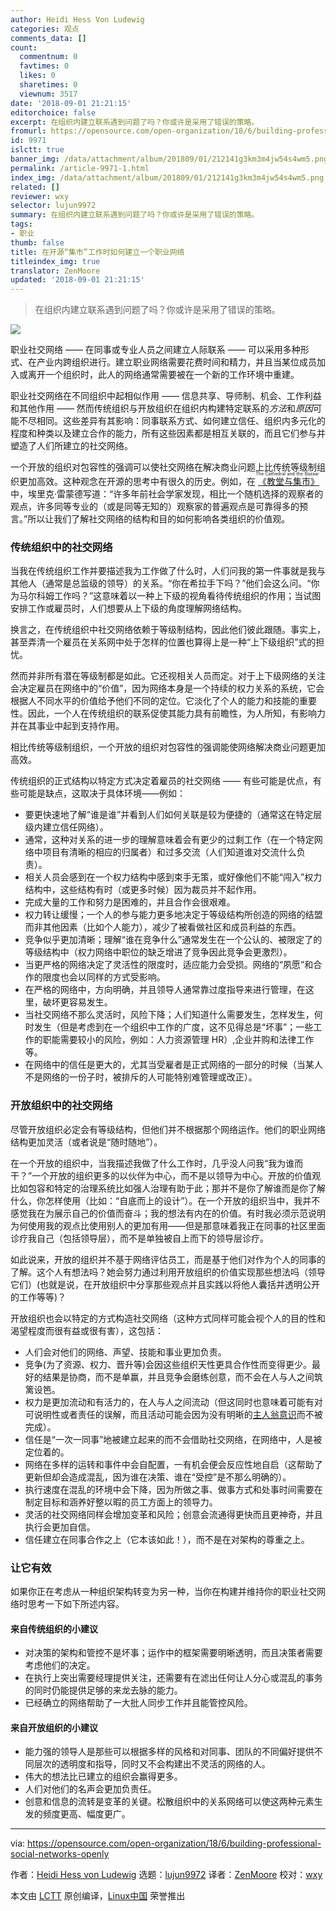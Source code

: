 ```yaml
---
author: Heidi Hess Von Ludewig
categories: 观点
comments_data: []
count:
  commentnum: 0
  favtimes: 0
  likes: 0
  sharetimes: 0
  viewnum: 3517
date: '2018-09-01 21:21:15'
editorchoice: false
excerpt: 在组织内建立联系遇到问题了吗？你或许是采用了错误的策略。
fromurl: https://opensource.com/open-organization/18/6/building-professional-social-networks-openly
id: 9971
islctt: true
banner_img: /data/attachment/album/201809/01/212141g3km3m4jw54s4wm5.png
permalink: /article-9971-1.html
index_img: /data/attachment/album/201809/01/212141g3km3m4jw54s4wm5.png.thumb.jpg
related: []
reviewer: wxy
selector: lujun9972
summary: 在组织内建立联系遇到问题了吗？你或许是采用了错误的策略。
tags:
- 职业
thumb: false
title: 在开源“集市”工作时如何建立一个职业网络
titleindex_img: true
translator: ZenMoore
updated: '2018-09-01 21:21:15'
---
```



> 
> 在组织内建立联系遇到问题了吗？你或许是采用了错误的策略。
> 
> 
> 


![](/data/attachment/album/201809/01/212141g3km3m4jw54s4wm5.png)


职业社交网络 —— 在同事或专业人员之间建立人际联系 —— 可以采用多种形式、在产业内跨组织进行。建立职业网络需要花费时间和精力，并且当某位成员加入或离开一个组织时，此人的网络通常需要被在一个新的工作环境中重建。


职业社交网络在不同组织中起相似作用 —— 信息共享、导师制、机会、工作利益和其他作用 —— 然而传统组织与开放组织在组织内构建特定联系的*方法*和*原因*可能不尽相同。这些差异有其影响：同事联系方式、如何建立信任、组织内多元化的程度和种类以及建立合作的能力，所有这些因素都是相互关联的，而且它们参与并塑造了人们所建立的社交网络。


一个开放的组织对包容性的强调可以使社交网络在解决商业问题上比传统等级制组织更加高效。这种观念在开源的思考中有很久的历史。例如，在<ruby> <a href="http://www.catb.org/%7Eesr/writings/cathedral-bazaar/cathedral-bazaar/ar01s04.html">  《教堂与集市》 </a> <rt>  The Cathedral and the Bazaar </rt></ruby>中，埃里克·雷蒙德写道：“许多年前社会学家发现，相比一个随机选择的观察者的观点，许多同等专业的（或是同等无知的）观察家的普遍观点是可靠得多的预言。”所以让我们了解社交网络的结构和目的如何影响各类组织的价值观。


### 传统组织中的社交网络


当我在传统组织工作并要描述我为工作做了什么时，人们问我的第一件事就是我与其他人（通常是总监级的领导）的关系。“你在希拉手下吗？”他们会这么问。“你为马尔科姆工作吗？”这意味着以一种上下级的视角看待传统组织的作用；当试图安排工作或雇员时，人们想要从上下级的角度理解网络结构。


换言之，在传统组织中社交网络依赖于等级制结构，因此他们彼此跟随。事实上，甚至弄清一个雇员在关系网中处于怎样的位置也算得上是一种“上下级组织”式的担忧。


然而并非所有潜在等级制都是如此。它还视相关人员而定。对于上下级网络的关注会决定雇员在网络中的“价值”，因为网络本身是一个持续的权力关系的系统，它会根据人不同水平的价值给予他们不同的定位。它淡化了个人的能力和技能的重要性。因此，一个人在传统组织的联系促使其能力具有前瞻性，为人所知，有影响力并在其事业中起到支持作用。


相比传统等级制组织，一个开放的组织对包容性的强调能使网络解决商业问题更加高效。


传统组织的正式结构以特定方式决定着雇员的社交网络 —— 有些可能是优点，有些可能是缺点，这取决于具体环境——例如：


* 要更快速地了解“谁是谁”并看到人们如何关联是较为便捷的（通常这在特定层级内建立信任网络）。
* 通常，这种对关系的进一步的理解意味着会有更少的过剩工作（在一个特定网络中项目有清晰的相应的归属者）和过多交流（人们知道谁对交流什么负责）。
* 相关人员会感到在一个权力结构中感到束手无策，或好像他们不能“闯入”权力结构中，这些结构有时（或更多时候）因为裁员并不起作用。
* 完成大量的工作和努力是困难的，并且合作会很艰难。
* 权力转让缓慢；一个人的参与能力更多地决定于等级结构所创造的网络的结盟而非其他因素（比如个人能力），减少了被看做社区和成员利益的东西。
* 竞争似乎更加清晰；理解“谁在竞争什么”通常发生在一个公认的、被限定了的等级结构中（权力网络中职位的缺乏增进了竞争因此竞争会更激烈）。
* 当更严格的网络决定了灵活性的限度时，适应能力会受损。网络的“夙愿”和合作的限度也会以同样的方式受影响。
* 在严格的网络中，方向明确，并且领导人通常靠过度指导来进行管理，在这里，破坏更容易发生。
* 当社交网络不那么灵活时，风险下降；人们知道什么需要发生，怎样发生，何时发生（但是考虑到在一个组织中工作的广度，这不见得总是“坏事”；一些工作的职能需要较小的风险，例如：人力资源管理 HR）,企业并购和法律工作等。
* 在网络中的信任是更大的，尤其当受雇者是正式网络的一部分的时候（当某人不是网络的一份子时，被排斥的人可能特别难管理或改正）。


### 开放组织中的社交网络


尽管开放组织必定会有等级结构，但他们并不根据那个网络运作。他们的职业网络结构更加灵活（或者说是“随时随地”）。


在一个开放的组织中，当我描述我做了什么工作时，几乎没人问我“我为谁而干？”一个开放的组织更多的以伙伴为中心，而不是以领导为中心。开放的价值观比如包容和特定的治理系统比如强人治理有助于此；那并不是你了解谁而是你了解什么，你怎样使用（比如：“自底而上的设计”）。在一个开放的组织当中，我并不感觉我在为展示自己的价值而奋斗；我的想法有内在的价值。有时我必须示范说明为何使用我的观点比使用别人的更加有用——但是那意味着我正在同事的社区里面诊疗我自己（包括领导层），而不是单独被自上而下的领导层诊疗。


如此说来，开放的组织并不基于网络评估员工，而是基于他们对作为个人的同事的了解。这个人有想法吗？她会努力通过利用开放组织的价值实现那些想法吗（领导它们）(也就是说，在开放组织中分享那些观点并且实践以将他人囊括并透明公开的工作等等)？


开放组织也会以特定的方式构造社交网络（这种方式同样可能会视个人的目的性和渴望程度而很有益或很有害），这包括：


* 人们会对他们的网络、声望、技能和事业更加负责。
* 竞争(为了资源、权力、晋升等)会因这些组织天性更具合作性而变得更少。最好的结果是协商，而不是单赢，并且竞争会磨练创意，而不会在人与人之间筑篱设笆。
* 权力是更加流动和有活力的，在人与人之间流动（但这同时也意味着可能有对可说明性或者责任的误解，而且活动可能会因为没有明晰的[主人翁意识](https://opensource.com/open-organization/18/4/rethinking-ownership-across-organization)而不被完成）。
* 信任是“一次一同事”地被建立起来的而不会借助社交网络，在网络中，人是被定位着的。
* 网络在多样的运转和事件中会自配置，一有机会便会反应性地自启（这帮助了更新但却会造成混乱，因为谁在决策、谁在“受控”是不那么明确的）。
* 执行速度在混乱的环境中会下降，因为所做之事、做事方式和处事时间需要在制定目标和涵养好整以暇的员工方面上的领导力。
* 灵活的社交网络同样会增加变革和风险；创意会流通得更快而且更神奇，并且执行会更加自信。
* 信任建立在同事合作之上（它本该如此！），而不是在对架构的尊重之上。


### 让它有效


如果你正在考虑从一种组织架构转变为另一种，当你在构建并维持你的职业社交网络时思考一下如下所述内容。


#### 来自传统组织的小建议


* 对决策的架构和管控不是坏事；运作中的框架需要明晰透明，而且决策者需要考虑他们的决定。
* 在执行上突出需要经理提供关注，还需要有在滤出任何让人分心或混乱的事务的同时仍能提供足够的来龙去脉的能力。
* 已经确立的网络帮助了一大批人同步工作并且能管控风险。


#### 来自开放组织的小建议


* 能力强的领导人是那些可以根据多样的风格和对同事、团队的不同偏好提供不同层次的透明度和指导，同时又不会构建出不灵活的网络的人。
* 伟大的想法比已建立的组织会赢得更多。
* 人们对他们的名声会更加负责任。
* 创意和信息的流转是变革的关键。松散组织中的关系网络可以使这两种元素生发的频度更高、幅度更广。




---


via: <https://opensource.com/open-organization/18/6/building-professional-social-networks-openly>


作者：[Heidi Hess von Ludewig](https://opensource.com/users/heidi-hess-von-ludewig) 选题：[lujun9972](https://github.com/lujun9972) 译者：[ZenMoore](https://github.com/ZenMoore) 校对：[wxy](https://github.com/wxy)


本文由 [LCTT](https://github.com/LCTT/TranslateProject) 原创编译，[Linux中国](https://linux.cn/) 荣誉推出
